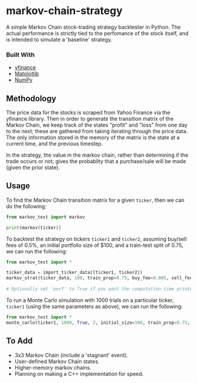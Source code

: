 # markov-chain-strategy
A simple Markov Chain stock-trading strategy backtester in Python. The actual performance is strictly tied to the perfomance of the stock itself, and is intended to simulate a 'baseline' strategy.

### Built With
* [yfinance](https://pypi.org/project/yfinance/)
* [Matplotlib](https://matplotlib.org/)
* [NumPy](https://numpy.org/)

## Methodology
The price data for the stocks is scraped from Yahoo Finance via the yfinance library. Then in order to generate the transition matrix of the Markov Chain, we keep track of the states "profit" and "loss" from one day to the next; these are gathered from taking iterating through the price data. The only information stored in the memory of the matrix is the state at a current time, and the previous timestep.

In the strategy, the value in the markov chain, rather than determining if the trade occurs or not, gives the probablity that a purchase/sale will be made (given the prior state).

## Usage
To find the Markov Chain transition matrix for a given `ticker`, then we can do the following:
```python
from markov_test import markov

print(markov(ticker))
```

To backtest the strategy on tickers `ticker1` and `ticker2`, assuming buy/sell fees of 0.5%, an initial portfolio size of $100, and a train-test split of 0.75, we can run the following:
```python
from markov_test import *

ticker_data = import_ticker_data([ticker1, ticker2])
markov_strat(ticker_data, 100, train_prop=0.75, buy_fee=0.005, sell_fee=0.005, perf=False)
             
# Optionally set 'perf' to True if you want the computation time printed.         
```

To run a Monte Carlo simulation with 1000 trials on a particular ticker, `ticker1` (using the same parameters as above), we can run the following:
```python
from markov_test import *
monte_carlo(ticker1, 1000, True, 3, initial_size=100, train_prop=0.75, buy_fee=0.005, sell_fee=0.005)

```

## To Add
* 3x3 Markov Chain (include a 'stagnant' event).
* User-defined Markov Chain states.
* Higher-memory markov chains.
* Planning on making a C++ implementation for speed.
